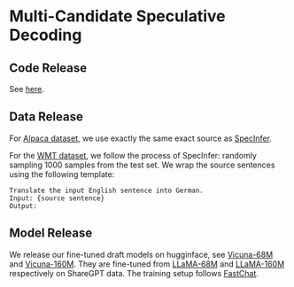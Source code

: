 # Multi-Candidate Speculative Decoding

## Code Release
See [here](./MCSD/).

## Data Release
For [Alpaca dataset](https://github.com/flexflow/FlexFlow/tree/inference?tab=readme-ov-file#prompt-datasets), we use exactly the same exact source as [SpecInfer](https://arxiv.org/pdf/2305.09781.pdf).

For the [WMT dataset](/dataset/wmt_ende.json), we follow the process of SpecInfer: randomly sampling 1000 samples from the test set. We wrap the source sentences using the following template:
```
Translate the input English sentence into German.
Input: {source sentence}
Output: 
```

## Model Release
We release our fine-tuned draft models on hugginface, see [Vicuna-68M](https://huggingface.co/double7/vicuna-68m) and [Vicuna-160M](https://huggingface.co/double7/vicuna-160m). They are fine-tuned from [LLaMA-68M](https://huggingface.co/JackFram/llama-68m) and [LLaMA-160M](https://huggingface.co/JackFram/llama-160m) respectively on ShareGPT data. The training setup follows [FastChat](https://github.com/lm-sys/FastChat).
